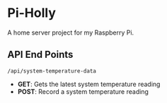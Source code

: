 Pi-Holly
========

A home server project for my Raspberry Pi.

## API End Points

`/api/system-temperature-data`

* **GET**: Gets the latest system temperature reading
* **POST**: Record a system temperature reading
